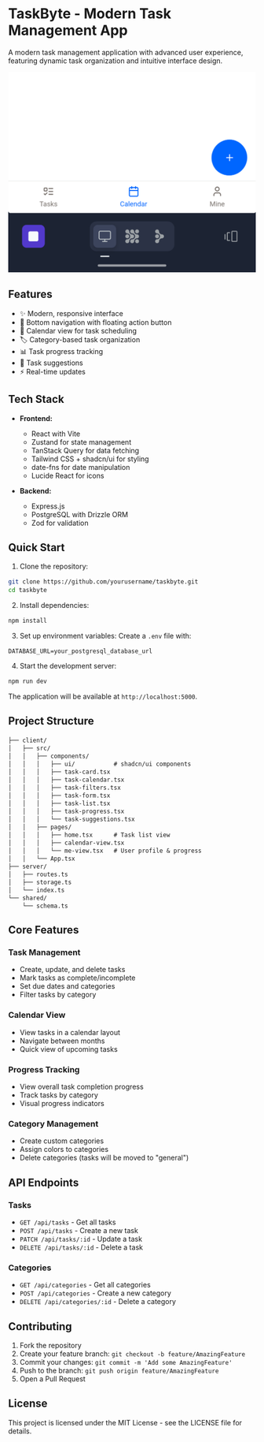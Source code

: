 # TaskByte - Modern Task Management App

A modern task management application with advanced user experience, featuring dynamic task organization and intuitive interface design.

![TaskByte Screenshot](./attached_assets/20250223_125009.png)

## Features

- ✨ Modern, responsive interface
- 📱 Bottom navigation with floating action button
- 📅 Calendar view for task scheduling
- 🏷️ Category-based task organization
- 📊 Task progress tracking
- 🎯 Task suggestions
- ⚡ Real-time updates

## Tech Stack

- **Frontend:**
  - React with Vite
  - Zustand for state management
  - TanStack Query for data fetching
  - Tailwind CSS + shadcn/ui for styling
  - date-fns for date manipulation
  - Lucide React for icons

- **Backend:**
  - Express.js
  - PostgreSQL with Drizzle ORM
  - Zod for validation

## Quick Start

1. Clone the repository:
```bash
git clone https://github.com/yourusername/taskbyte.git
cd taskbyte
```

2. Install dependencies:
```bash
npm install
```

3. Set up environment variables:
Create a `.env` file with:
```
DATABASE_URL=your_postgresql_database_url
```

4. Start the development server:
```bash
npm run dev
```

The application will be available at `http://localhost:5000`.

## Project Structure

```
├── client/
│   ├── src/
│   │   ├── components/
│   │   │   ├── ui/           # shadcn/ui components
│   │   │   ├── task-card.tsx
│   │   │   ├── task-calendar.tsx
│   │   │   ├── task-filters.tsx
│   │   │   ├── task-form.tsx
│   │   │   ├── task-list.tsx
│   │   │   ├── task-progress.tsx
│   │   │   └── task-suggestions.tsx
│   │   ├── pages/
│   │   │   ├── home.tsx      # Task list view
│   │   │   ├── calendar-view.tsx
│   │   │   └── me-view.tsx   # User profile & progress
│   │   └── App.tsx
├── server/
│   ├── routes.ts
│   ├── storage.ts
│   └── index.ts
└── shared/
    └── schema.ts
```

## Core Features

### Task Management
- Create, update, and delete tasks
- Mark tasks as complete/incomplete
- Set due dates and categories
- Filter tasks by category

### Calendar View
- View tasks in a calendar layout
- Navigate between months
- Quick view of upcoming tasks

### Progress Tracking
- View overall task completion progress
- Track tasks by category
- Visual progress indicators

### Category Management
- Create custom categories
- Assign colors to categories
- Delete categories (tasks will be moved to "general")

## API Endpoints

### Tasks
- `GET /api/tasks` - Get all tasks
- `POST /api/tasks` - Create a new task
- `PATCH /api/tasks/:id` - Update a task
- `DELETE /api/tasks/:id` - Delete a task

### Categories
- `GET /api/categories` - Get all categories
- `POST /api/categories` - Create a new category
- `DELETE /api/categories/:id` - Delete a category

## Contributing

1. Fork the repository
2. Create your feature branch: `git checkout -b feature/AmazingFeature`
3. Commit your changes: `git commit -m 'Add some AmazingFeature'`
4. Push to the branch: `git push origin feature/AmazingFeature`
5. Open a Pull Request

## License

This project is licensed under the MIT License - see the LICENSE file for details.
